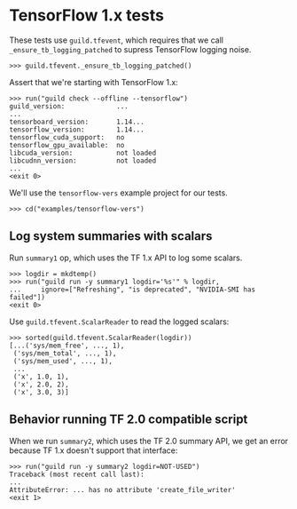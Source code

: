 # TensorFlow 1.x tests

These tests use `guild.tfevent`, which requires that we call
`_ensure_tb_logging_patched` to supress TensorFlow logging noise.

    >>> guild.tfevent._ensure_tb_logging_patched()

Assert that we're starting with TensorFlow 1.x:

    >>> run("guild check --offline --tensorflow")
    guild_version:             ...
    ...
    tensorboard_version:       1.14...
    tensorflow_version:        1.14...
    tensorflow_cuda_support:   no
    tensorflow_gpu_available:  no
    libcuda_version:           not loaded
    libcudnn_version:          not loaded
    ...
    <exit 0>

We'll use the `tensorflow-vers` example project for our tests.

    >>> cd("examples/tensorflow-vers")

## Log system summaries with scalars

Run `summary1` op, which uses the TF 1.x API to log some scalars.

    >>> logdir = mkdtemp()
    >>> run("guild run -y summary1 logdir='%s'" % logdir,
    ...     ignore=["Refreshing", "is deprecated", "NVIDIA-SMI has failed"])
    <exit 0>

Use `guild.tfevent.ScalarReader` to read the logged scalars:

    >>> sorted(guild.tfevent.ScalarReader(logdir))
    [...('sys/mem_free', ..., 1),
     ('sys/mem_total', ..., 1),
     ('sys/mem_used', ..., 1),
     ...
     ('x', 1.0, 1),
     ('x', 2.0, 2),
     ('x', 3.0, 3)]

## Behavior running TF 2.0 compatible script

When we run `summary2`, which uses the TF 2.0 summary API, we get an
error because TF 1.x doesn't support that interface:

    >>> run("guild run -y summary2 logdir=NOT-USED")
    Traceback (most recent call last):
    ...
    AttributeError: ... has no attribute 'create_file_writer'
    <exit 1>

